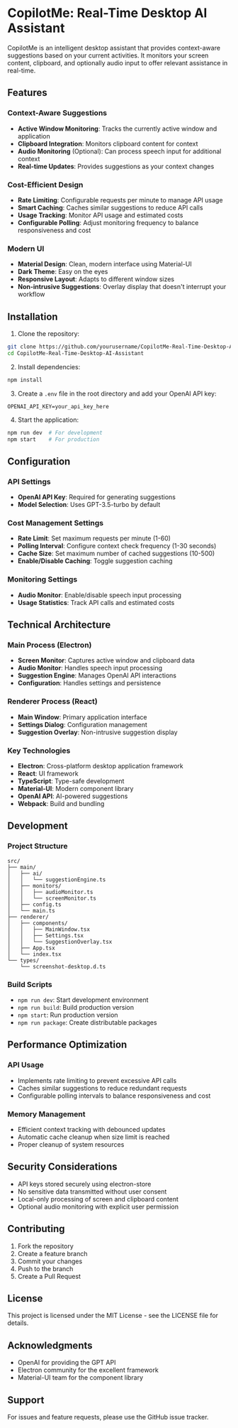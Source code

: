 # CopilotMe: Real-Time Desktop AI Assistant

CopilotMe is an intelligent desktop assistant that provides context-aware suggestions based on your current activities. It monitors your screen content, clipboard, and optionally audio input to offer relevant assistance in real-time.

## Features

### Context-Aware Suggestions
- **Active Window Monitoring**: Tracks the currently active window and application
- **Clipboard Integration**: Monitors clipboard content for context
- **Audio Monitoring** (Optional): Can process speech input for additional context
- **Real-time Updates**: Provides suggestions as your context changes

### Cost-Efficient Design
- **Rate Limiting**: Configurable requests per minute to manage API usage
- **Smart Caching**: Caches similar suggestions to reduce API calls
- **Usage Tracking**: Monitor API usage and estimated costs
- **Configurable Polling**: Adjust monitoring frequency to balance responsiveness and cost

### Modern UI
- **Material Design**: Clean, modern interface using Material-UI
- **Dark Theme**: Easy on the eyes
- **Responsive Layout**: Adapts to different window sizes
- **Non-intrusive Suggestions**: Overlay display that doesn't interrupt your workflow

## Installation

1. Clone the repository:
```bash
git clone https://github.com/yourusername/CopilotMe-Real-Time-Desktop-AI-Assistant.git
cd CopilotMe-Real-Time-Desktop-AI-Assistant
```

2. Install dependencies:
```bash
npm install
```

3. Create a `.env` file in the root directory and add your OpenAI API key:
```
OPENAI_API_KEY=your_api_key_here
```

4. Start the application:
```bash
npm run dev  # For development
npm start    # For production
```

## Configuration

### API Settings
- **OpenAI API Key**: Required for generating suggestions
- **Model Selection**: Uses GPT-3.5-turbo by default

### Cost Management Settings
- **Rate Limit**: Set maximum requests per minute (1-60)
- **Polling Interval**: Configure context check frequency (1-30 seconds)
- **Cache Size**: Set maximum number of cached suggestions (10-500)
- **Enable/Disable Caching**: Toggle suggestion caching

### Monitoring Settings
- **Audio Monitor**: Enable/disable speech input processing
- **Usage Statistics**: Track API calls and estimated costs

## Technical Architecture

### Main Process (Electron)
- **Screen Monitor**: Captures active window and clipboard data
- **Audio Monitor**: Handles speech input processing
- **Suggestion Engine**: Manages OpenAI API interactions
- **Configuration**: Handles settings and persistence

### Renderer Process (React)
- **Main Window**: Primary application interface
- **Settings Dialog**: Configuration management
- **Suggestion Overlay**: Non-intrusive suggestion display

### Key Technologies
- **Electron**: Cross-platform desktop application framework
- **React**: UI framework
- **TypeScript**: Type-safe development
- **Material-UI**: Modern component library
- **OpenAI API**: AI-powered suggestions
- **Webpack**: Build and bundling

## Development

### Project Structure
```
src/
├── main/
│   ├── ai/
│   │   └── suggestionEngine.ts
│   ├── monitors/
│   │   ├── audioMonitor.ts
│   │   └── screenMonitor.ts
│   ├── config.ts
│   └── main.ts
├── renderer/
│   ├── components/
│   │   ├── MainWindow.tsx
│   │   ├── Settings.tsx
│   │   └── SuggestionOverlay.tsx
│   ├── App.tsx
│   └── index.tsx
└── types/
    └── screenshot-desktop.d.ts
```

### Build Scripts
- `npm run dev`: Start development environment
- `npm run build`: Build production version
- `npm start`: Run production version
- `npm run package`: Create distributable packages

## Performance Optimization

### API Usage
- Implements rate limiting to prevent excessive API calls
- Caches similar suggestions to reduce redundant requests
- Configurable polling intervals to balance responsiveness and cost

### Memory Management
- Efficient context tracking with debounced updates
- Automatic cache cleanup when size limit is reached
- Proper cleanup of system resources

## Security Considerations

- API keys stored securely using electron-store
- No sensitive data transmitted without user consent
- Local-only processing of screen and clipboard content
- Optional audio monitoring with explicit user permission

## Contributing

1. Fork the repository
2. Create a feature branch
3. Commit your changes
4. Push to the branch
5. Create a Pull Request

## License

This project is licensed under the MIT License - see the LICENSE file for details.

## Acknowledgments

- OpenAI for providing the GPT API
- Electron community for the excellent framework
- Material-UI team for the component library

## Support

For issues and feature requests, please use the GitHub issue tracker.
